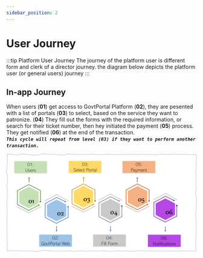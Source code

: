 ```yaml
---
sidebar_position: 2
---
```


# User Journey

:::tip Platform User Journey
The journey of the platform user is different form and clerk of a director journey. the diagram below depicts the platform user (or general users) journey
:::

## In-app Journey

When users (**01**) get access to GovtPortal Platform (**02**), they are pesented with a list of portals (**03**) to select, based on the service they want to patronize. (**04**) They fill out the forms with the required information, or search for their ticket number, then hey initiated the payment (**05**) process. They get notified (**06**) at the end of the transaction. <br />
**_`This cycle will repeat from level (03) if they want to perform another transaction.`_**

![](../../static/img/user_journey.png)
